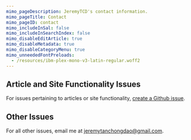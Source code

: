 ```yaml
---
mimo_pageDescription: JeremyTCD's contact information.
mimo_pageTitle: Contact
mimo_pageID: contact
mimo_includeInSal: false
mimo_includeInSearchIndex: false
mimo_disableEditArticle: true
mimo_disableMetadata: true
mimo_disableCategoryMenu: true
mimo_unneededFontPreloads:
  - /resources/ibm-plex-mono-v3-latin-regular.woff2
---
```


## Article and Site Functionality Issues
For issues pertaining to articles or site functionality, [create a Github issue](https://github.com/JeremyTCD/Blog/issues/new).

## Other Issues
For all other issues, email me at [jeremytanchongdao@gmail.com](mailto:jeremytanchongdao@gmail.com).